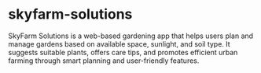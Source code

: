 # skyfarm-solutions
SkyFarm Solutions is a web-based gardening app that helps users plan and manage gardens based on available space, sunlight, and soil type. It suggests suitable plants, offers care tips, and promotes efficient urban farming through smart planning and user-friendly features.
